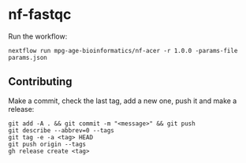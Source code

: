 # nf-fastqc

Run the workflow:
```
nextflow run mpg-age-bioinformatics/nf-acer -r 1.0.0 -params-file params.json
```

## Contributing

Make a commit, check the last tag, add a new one, push it and make a release:
```
git add -A . && git commit -m "<message>" && git push
git describe --abbrev=0 --tags
git tag -e -a <tag> HEAD
git push origin --tags
gh release create <tag> 
```